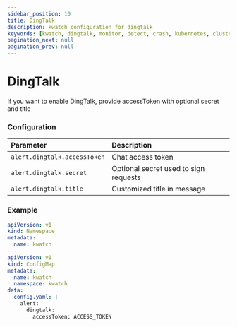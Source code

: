 ```yaml
---
sidebar_position: 10
title: DingTalk
description: kwatch configuration for dingtalk
keywords: [kwatch, dingtalk, monitor, detect, crash, kubernetes, cluster]
pagination_next: null
pagination_prev: null
---
```


# DingTalk

If you want to enable DingTalk, provide accessToken with optional secret and
title

### Configuration

| Parameter                           | Description                            |
|:------------------------------------|:-------------------------------------- |
| `alert.dingtalk.accessToken`        | Chat access token                      |
| `alert.dingtalk.secret`             | Optional secret used to sign requests  |
| `alert.dingtalk.title`              | Customized title in message            |

### Example

```yaml
apiVersion: v1
kind: Namespace
metadata:
  name: kwatch
---
apiVersion: v1
kind: ConfigMap
metadata:
  name: kwatch
  namespace: kwatch
data:
  config.yaml: |
    alert:
      dingtalk:
        accessToken: ACCESS_TOKEN
```
